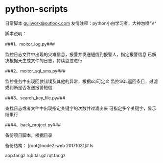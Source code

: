 # python-scripts


日常脚本
gujiwork@outlook.com
友情注释：python小白学习者，大神勿喷^V^

脚本说明：

###1、moitor_log.py###

监控日志文件中出现的灾难信息，报警并发送短信到报警人，指定报警信息
已解决根据天生成文件的日志，持续监控进行


###2、moitor_sql_sms.py###

监控业务中出现回款错误及其他的异常，根据sql可定义
监控SQL返回条目，过滤或判断是否发送报警短信


###3、search_key_file.py###

查找日志或者文件中出现指定关键字的次数并过滤出来
可指定多个关键字，显示结果行


###4、back_project.py###

备份项目脚本，根据目录


备份结构：
[root@node2-web 20171031]# ls

app.tar.gz rqb.tar.gz rqt.tar.gz
